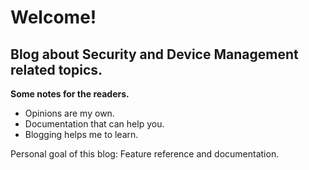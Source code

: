 # Welcome! #
## Blog about Security and Device Management related topics. ##

**Some notes for the readers.**
- Opinions are my own.
- Documentation that can help you.
- Blogging helps me to learn. 

Personal goal of this blog: Feature reference and documentation. 

